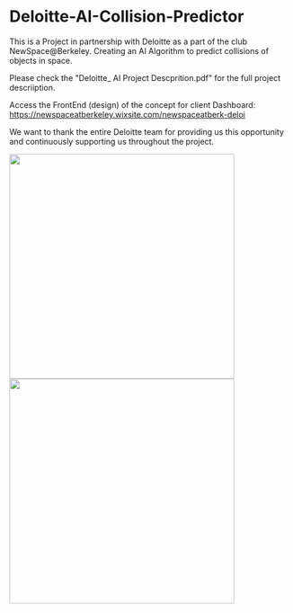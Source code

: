 # Deloitte-AI-Collision-Predictor
This is a Project in partnership with Deloitte as a part of the club NewSpace@Berkeley. 
Creating an AI Algorithm to predict collisions of objects in space.

Please check the "Deloitte_ AI Project Descprition.pdf" for the full project descriiption.

Access the FrontEnd (design) of the concept for client Dashboard:
https://newspaceatberkeley.wixsite.com/newspaceatberk-deloi

We want to thank the entire Deloitte team for providing us this opportunity and continuously supporting us throughout the project.


<p float="left">
  <img src="https://github.com/rakeshvmehta/Deloitte-AI-Collision-Predictor/blob/main/untitled%20folder/Deloitte.png?raw=true" width="400">
  <img src="https://github.com/rakeshvmehta/Deloitte-AI-Collision-Predictor/blob/main/untitled%20folder/NewSpace.png?raw=true" width="400">
</p>

